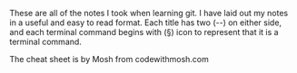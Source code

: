 These are all of the notes I took when learning git. 
I have laid out my notes in a useful and easy to read format. Each title has two (--) on either side, and each terminal command begins with (§) icon to represent that it is a terminal command.

The cheat sheet is by Mosh from codewithmosh.com 

